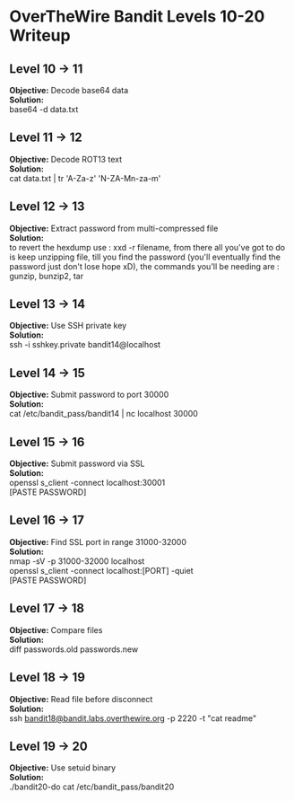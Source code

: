 # OverTheWire Bandit Levels 10-20 Writeup

## Level 10 → 11
**Objective:** Decode base64 data  
**Solution:**  
base64 -d data.txt

## Level 11 → 12
**Objective:** Decode ROT13 text  
**Solution:**  
cat data.txt | tr 'A-Za-z' 'N-ZA-Mn-za-m'

## Level 12 → 13
**Objective:** Extract password from multi-compressed file  
**Solution:**  
to revert the hexdump use : xxd -r filename, from there all you've got to do is keep unzipping file, till you find the password (you'll eventually find the password just don't lose hope xD), the commands you'll be needing are : gunzip, bunzip2, tar
 

## Level 13 → 14
**Objective:** Use SSH private key  
**Solution:**  
ssh -i sshkey.private bandit14@localhost

## Level 14 → 15
**Objective:** Submit password to port 30000  
**Solution:**  
cat /etc/bandit_pass/bandit14 | nc localhost 30000

## Level 15 → 16
**Objective:** Submit password via SSL  
**Solution:**  
openssl s_client -connect localhost:30001  
[PASTE PASSWORD]

## Level 16 → 17
**Objective:** Find SSL port in range 31000-32000  
**Solution:**  
nmap -sV -p 31000-32000 localhost  
openssl s_client -connect localhost:[PORT] -quiet  
[PASTE PASSWORD]

## Level 17 → 18
**Objective:** Compare files  
**Solution:**  
diff passwords.old passwords.new

## Level 18 → 19
**Objective:** Read file before disconnect  
**Solution:**  
ssh bandit18@bandit.labs.overthewire.org -p 2220 -t "cat readme"

## Level 19 → 20
**Objective:** Use setuid binary  
**Solution:**  
./bandit20-do cat /etc/bandit_pass/bandit20
